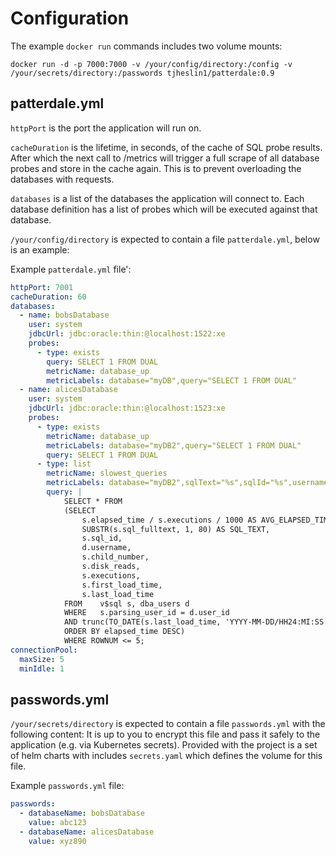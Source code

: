 # Configuration

The example `docker run` commands includes two volume mounts:

`docker run -d -p 7000:7000 -v /your/config/directory:/config -v /your/secrets/directory:/passwords tjheslin1/patterdale:0.9`

## patterdale.yml

`httpPort` is the port the application will run on.

`cacheDuration` is the lifetime, in seconds, of the cache of SQL probe results.
After which the next call to /metrics will trigger a full scrape of all database probes and store in the cache again. This is to prevent overloading the databases with requests.

`databases` is a list of the databases the application will connect to.
Each database definition has a list of probes which will be executed against that database.

`/your/config/directory` is expected to contain a file `patterdale.yml`, below is an example:

Example `patterdale.yml` file':
```yml
httpPort: 7001
cacheDuration: 60
databases:
  - name: bobsDatabase
    user: system
    jdbcUrl: jdbc:oracle:thin:@localhost:1522:xe
    probes:
      - type: exists
        query: SELECT 1 FROM DUAL
        metricName: database_up
        metricLabels: database="myDB",query="SELECT 1 FROM DUAL"
  - name: alicesDatabase
    user: system
    jdbcUrl: jdbc:oracle:thin:@localhost:1523:xe
    probes:
      - type: exists
        metricName: database_up
        metricLabels: database="myDB2",query="SELECT 1 FROM DUAL"
        query: SELECT 1 FROM DUAL
      - type: list
        metricName: slowest_queries
        metricLabels: database="myDB2",sqlText="%s",sqlId="%s",username="%s",childNumber="%s",diskReads="%s",executions="%s",firstLoadTime="%s",lastLoadTime="%s"
        query: |
            SELECT * FROM
            (SELECT
                s.elapsed_time / s.executions / 1000 AS AVG_ELAPSED_TIME_IN_MILLIS,
                SUBSTR(s.sql_fulltext, 1, 80) AS SQL_TEXT,
                s.sql_id,
                d.username,
                s.child_number,
                s.disk_reads,
                s.executions,
                s.first_load_time,
                s.last_load_time
            FROM    v$sql s, dba_users d
            WHERE   s.parsing_user_id = d.user_id
            AND trunc(TO_DATE(s.last_load_time, 'YYYY-MM-DD/HH24:MI:SS')) >= trunc(SYSDATE - 1)
            ORDER BY elapsed_time DESC)
            WHERE ROWNUM <= 5;
connectionPool:
  maxSize: 5
  minIdle: 1
```

## passwords.yml

`/your/secrets/directory` is expected to contain a file `passwords.yml` with the following content:
It is up to you to encrypt this file and pass it safely to the application (e.g. via Kubernetes secrets).
Provided with the project is a set of helm charts with includes `secrets.yaml` which defines the volume for this file.

Example `passwords.yml` file:
```yml
passwords:
  - databaseName: bobsDatabase
    value: abc123
  - databaseName: alicesDatabase
    value: xyz890
```